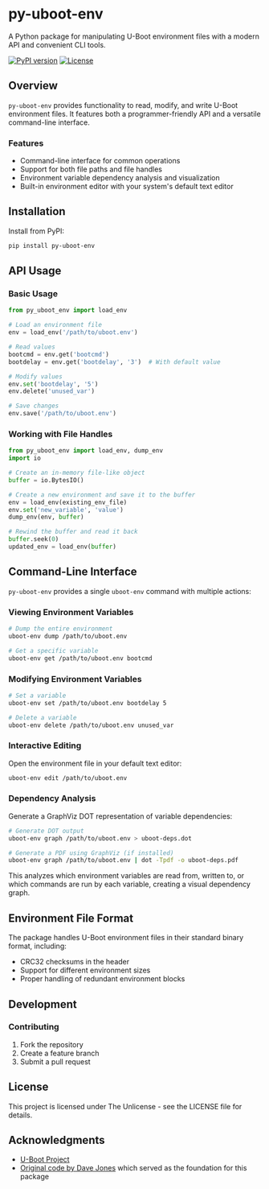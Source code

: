 # py-uboot-env

A Python package for manipulating U-Boot environment files with a modern API and convenient CLI tools.

[![PyPI version](https://img.shields.io/pypi/v/py-uboot-env.svg)](https://pypi.org/project/py-uboot-env/)
[![License](https://img.shields.io/github/license/cubix-mx/py-uboot-env.svg)](https://github.com/cubix-mx/py-uboot-env/blob/main/LICENSE)

## Overview

`py-uboot-env` provides functionality to read, modify, and write U-Boot environment files. It features both a programmer-friendly API and a versatile command-line interface.

### Features

- Command-line interface for common operations
- Support for both file paths and file handles
- Environment variable dependency analysis and visualization
- Built-in environment editor with your system's default text editor

## Installation

Install from PyPI:

```bash
pip install py-uboot-env
```

## API Usage

### Basic Usage

```python
from py_uboot_env import load_env

# Load an environment file
env = load_env('/path/to/uboot.env')

# Read values
bootcmd = env.get('bootcmd')
bootdelay = env.get('bootdelay', '3')  # With default value

# Modify values
env.set('bootdelay', '5')
env.delete('unused_var')

# Save changes
env.save('/path/to/uboot.env')
```

### Working with File Handles

```python
from py_uboot_env import load_env, dump_env
import io

# Create an in-memory file-like object
buffer = io.BytesIO()

# Create a new environment and save it to the buffer
env = load_env(existing_env_file)
env.set('new_variable', 'value')
dump_env(env, buffer)

# Rewind the buffer and read it back
buffer.seek(0)
updated_env = load_env(buffer)
```

## Command-Line Interface

`py-uboot-env` provides a single `uboot-env` command with multiple actions:

### Viewing Environment Variables

```bash
# Dump the entire environment
uboot-env dump /path/to/uboot.env

# Get a specific variable
uboot-env get /path/to/uboot.env bootcmd
```

### Modifying Environment Variables

```bash
# Set a variable
uboot-env set /path/to/uboot.env bootdelay 5

# Delete a variable
uboot-env delete /path/to/uboot.env unused_var
```

### Interactive Editing

Open the environment file in your default text editor:

```bash
uboot-env edit /path/to/uboot.env
```

### Dependency Analysis

Generate a GraphViz DOT representation of variable dependencies:

```bash
# Generate DOT output
uboot-env graph /path/to/uboot.env > uboot-deps.dot

# Generate a PDF using GraphViz (if installed)
uboot-env graph /path/to/uboot.env | dot -Tpdf -o uboot-deps.pdf
```

This analyzes which environment variables are read from, written to, or which commands are run by each variable, creating a visual dependency graph.

## Environment File Format

The package handles U-Boot environment files in their standard binary format, including:

- CRC32 checksums in the header
- Support for different environment sizes
- Proper handling of redundant environment blocks

## Development

### Contributing

1. Fork the repository
2. Create a feature branch
3. Submit a pull request

## License

This project is licensed under The Unlicense - see the LICENSE file for details.

## Acknowledgments

- [U-Boot Project](https://www.denx.de/wiki/U-Boot)
- [Original code by Dave Jones](https://gist.github.com/waveform80/62f3cc34dc87b8c26e6febc7f28c404e) which served as the foundation for this package

